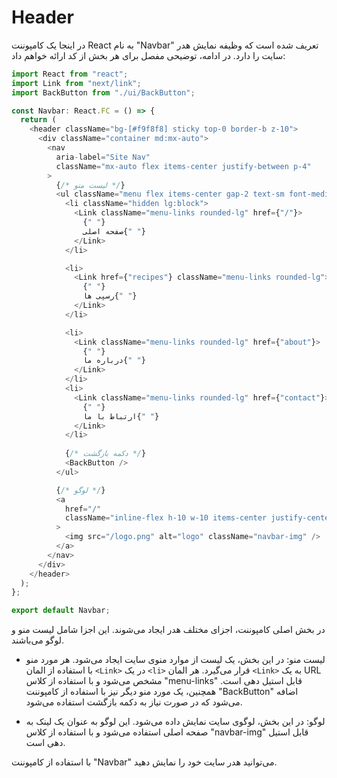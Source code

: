 # Header

در اینجا یک کامپوننت React به نام "Navbar" تعریف شده است که وظیفه نمایش هدر سایت را دارد. در ادامه، توضیحی مفصل برای هر بخش از کد ارائه خواهم داد:

```javascript
import React from "react";
import Link from "next/link";
import BackButton from "./ui/BackButton";

const Navbar: React.FC = () => {
  return (
    <header className="bg-[#f9f8f8] sticky top-0 border-b z-10">
      <div className="container md:mx-auto">
        <nav
          aria-label="Site Nav"
          className="mx-auto flex items-center justify-between p-4"
        >
          {/* لیست منو */}
          <ul className="menu flex items-center gap-2 text-sm font-medium text-gray-500">
            <li className="hidden lg:block">
              <Link className="menu-links rounded-lg" href={"/"}>
                {" "}
                صفحه اصلی{" "}
              </Link>
            </li>

            <li>
              <Link href={"recipes"} className="menu-links rounded-lg">
                {" "}
                رسپی ها{" "}
              </Link>
            </li>

            <li>
              <Link className="menu-links rounded-lg" href={"about"}>
                {" "}
                درباره ما{" "}
              </Link>
            </li>
            <li>
              <Link className="menu-links rounded-lg" href={"contact"}>
                {" "}
                ارتباط با ما{" "}
              </Link>
            </li>
            
            {/* دکمه بازگشت */}
            <BackButton />
          </ul>

          {/* لوگو */}
          <a
            href="/"
            className="inline-flex h-10 w-10 items-center justify-center rounded-lg bg-gray-100"
          >
            <img src="/logo.png" alt="logo" className="navbar-img" />
          </a>
        </nav>
      </div>
    </header>
  );
};

export default Navbar;
```

در بخش اصلی کامپوننت، اجزای مختلف هدر ایجاد می‌شوند. این اجزا شامل لیست منو و لوگو می‌باشند.

- لیست منو: در این بخش، یک لیست از موارد منوی سایت ایجاد می‌شود. هر مورد منو با استفاده از المان `<Link>` در یک `<li>` قرار می‌گیرد. هر المان `<Link>` به یک URL مشخص می‌شود و با استفاده از کلاس "menu-links" قابل استیل دهی است. همچنین، یک مورد منو دیگر نیز با استفاده از کامپوننت "BackButton" اضافه می‌شود که در صورت نیاز به دکمه بازگشت استفاده می‌شود.

- لوگو: در این بخش، لوگوی سایت نمایش داده می‌شود. این لوگو به عنوان یک لینک به صفحه اصلی استفاده می‌شود و با استفاده از کلاس "navbar-img" قابل استیل دهی است.

با استفاده از کامپوننت "Navbar" می‌توانید هدر سایت خود را نمایش دهید.
